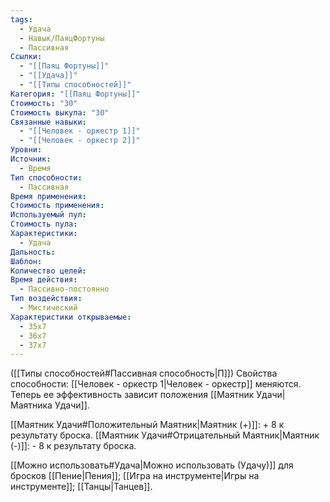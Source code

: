 ```yaml
---
tags:
  - Удача
  - Навык/ПаяцФортуны
  - Пассивная
Ссылки:
  - "[[Паяц Фортуны]]"
  - "[[Удача]]"
  - "[[Типы способностей]]"
Категория: "[[Паяц Фортуны]]"
Стоимость: "30"
Стоимость выкупа: "30"
Связанные навыки:
  - "[[Человек - оркестр 1]]"
  - "[[Человек - оркестр 2]]"
Уровни: 
Источник:
  - Время
Тип способности:
  - Пассивная
Время применения: 
Стоимость применения: 
Используемый пул: 
Стоимость пула: 
Характеристики:
  - Удача
Дальность: 
Шаблон: 
Количество целей: 
Время действия:
  - Пассивно-постоянно
Тип воздействия:
  - Мистический
Характеристики открываемые:
  - 35x7
  - 36x7
  - 37x7
---
```

([[Типы способностей#Пассивная способность|П]]) Свойства способности: [[Человек - оркестр 1|Человек - оркестр]] меняются. Теперь ее эффективность зависит положения [[Маятник Удачи|Маятника Удачи]]. 

[[Маятник Удачи#Положительный Маятник|Маятник (+)]]: + 8 к результату броска.
[[Маятник Удачи#Отрицательный Маятник|Маятник (-)]]: - 8 к результату броска.

[[Можно использовать#Удача|Можно использовать (Удачу)]] для бросков [[Пение|Пения]];  [[Игра на инструменте|Игры на инструменте]]; [[Танцы|Танцев]].